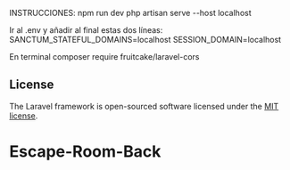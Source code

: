 INSTRUCCIONES:
npm run dev
php artisan serve --host localhost

Ir al .env y añadir al final estas dos líneas:
SANCTUM_STATEFUL_DOMAINS=localhost
SESSION_DOMAIN=localhost

En terminal 
composer require fruitcake/laravel-cors




## License

The Laravel framework is open-sourced software licensed under the [MIT license](https://opensource.org/licenses/MIT).
# Escape-Room-Back
